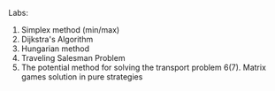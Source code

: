 Labs:
1. Simplex method (min/max)
2. Dijkstra's Algorithm
3. Hungarian method
4. Traveling Salesman Problem
5. The potential method for solving the transport problem
6(7). Matrix games solution in pure strategies
